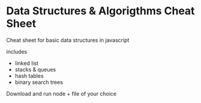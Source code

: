 # Data Structures & Algorigthms Cheat Sheet

Cheat sheet for basic data structures in javascript

includes
- linked list
- stacks & queues
- hash tables
- binary search trees

Download and run node + file of your choice